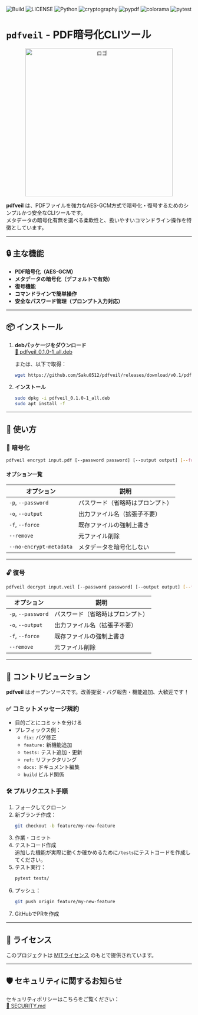 ![Build](https://img.shields.io/badge/build-passing-green)
![LICENSE](https://img.shields.io/badge/LICENSE-MIT-green)
![Python](https://img.shields.io/badge/Python-3.11-blue)
![cryptography](https://img.shields.io/badge/cryptography-43.0.0-blue)
![pypdf](https://img.shields.io/badge/pypdf-5.4.0-blue)
![colorama](https://img.shields.io/badge/colorama-0.4.6-blue)
![pytest](https://img.shields.io/badge/pytest-8.3.5-blue)

# `pdfveil` - PDF暗号化CLIツール

<p align="center">
  <img src="https://github.com/user-attachments/assets/9c094071-57b5-4224-ac0c-2ff4b7d9d219" alt="ロゴ" width="400px">
</p>

**pdfveil** は、PDFファイルを強力なAES-GCM方式で暗号化・復号するためのシンプルかつ安全なCLIツールです。  
メタデータの暗号化有無を選べる柔軟性と、扱いやすいコマンドライン操作を特徴としています。

---

## 🔒 主な機能

- **PDF暗号化（AES-GCM）**
- **メタデータの暗号化（デフォルトで有効）**
- **復号機能**
- **コマンドラインで簡単操作**
- **安全なパスワード管理（プロンプト入力対応）**

---

## 📦 インストール

1. **debパッケージをダウンロード**  
   [📎 pdfveil_0.1.0-1_all.deb](https://github.com/Saku0512/pdfveil/releases/download/v0.1/pdfveil_0.1.0-1_all.deb)

   または、以下で取得：
   ```bash
   wget https://github.com/Saku0512/pdfveil/releases/download/v0.1/pdfveil_0.1.0-1_all.deb
   ```

2. **インストール**
   ```bash
   sudo dpkg -i pdfveil_0.1.0-1_all.deb
   sudo apt install -f
   ```

---

## 🚀 使い方

### 🔐 暗号化

```bash
pdfveil encrypt input.pdf [--password password] [--output output] [--force] [--remove] [--no-encrypt-metadata]
```

#### オプション一覧

| オプション | 説明 |
|------------|------|
| `-p`, `--password` | パスワード（省略時はプロンプト） |
| `-o`, `--output` | 出力ファイル名（拡張子不要） |
| `-f`, `--force` | 既存ファイルの強制上書き |
| `--remove` | 元ファイル削除 |
| `--no-encrypt-metadata` | メタデータを暗号化しない |

---

### 🔓 復号

```bash
pdfveil decrypt input.veil [--password password] [--output output] [--force] [--remove]
```

| オプション | 説明 |
|------------|------|
| `-p`, `--password` | パスワード（省略時はプロンプト） |
| `-o`, `--output` | 出力ファイル名（拡張子不要） |
| `-f`, `--force` | 既存ファイルの強制上書き |
| `--remove` | 元ファイル削除 |

---

## 🤝 コントリビューション

**pdfveil** はオープンソースです。改善提案・バグ報告・機能追加、大歓迎です！

### ✅ コミットメッセージ規約

- 目的ごとにコミットを分ける
- プレフィックス例：
  - `fix:` バグ修正
  - `feature:` 新機能追加
  - `tests:` テスト追加・更新
  - `ref:` リファクタリング
  - `docs:` ドキュメント編集
  - `build` ビルド関係

### 🛠 プルリクエスト手順

1. フォークしてクローン
2. 新ブランチ作成：
   ```bash
   git checkout -b feature/my-new-feature
   ```
3. 作業・コミット
4. テストコード作成  
   追加した機能が実際に動くか確かめるために`/tests`にテストコードを作成してください。
6. テスト実行：
   ```bash
   pytest tests/
   ```
7. プッシュ：
   ```bash
   git push origin feature/my-new-feature
   ```
8. GitHubでPRを作成

---

## 📄 ライセンス

このプロジェクトは [MITライセンス](https://github.com/Saku0512/pdfveil/blob/main/LICENSE) のもとで提供されています。

---

## 🛡 セキュリティに関するお知らせ

セキュリティポリシーはこちらをご覧ください：  
[🔐 SECURITY.md](https://github.com/Saku0512/pdfveil/blob/main/SECURITY.md)

